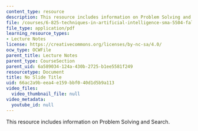 ```yaml
---
content_type: resource
description: This resource includes information on Problem Solving and Search.
file: /courses/6-825-techniques-in-artificial-intelligence-sma-5504-fall-2002/66ac2a9beea4e159bbf040d1d5b9a113_Lecture2Final.pdf
file_type: application/pdf
learning_resource_types:
- Lecture Notes
license: https://creativecommons.org/licenses/by-nc-sa/4.0/
ocw_type: OCWFile
parent_title: Lecture Notes
parent_type: CourseSection
parent_uid: 6a589034-124a-430b-2725-b1ee5581f249
resourcetype: Document
title: No Slide Title
uid: 66ac2a9b-eea4-e159-bbf0-40d1d5b9a113
video_files:
  video_thumbnail_file: null
video_metadata:
  youtube_id: null
---
```

This resource includes information on Problem Solving and Search.